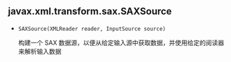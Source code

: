 ## javax.xml.transform.sax.SAXSource

* `SAXSource(XMLReader reader, InputSource source)`

  构建一个 SAX 数据源，以便从给定输入源中获取数据，并使用给定的阅读器来解析输入数据